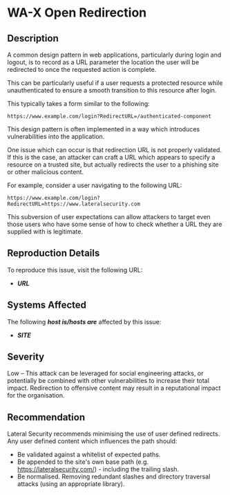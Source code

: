 WA-X Open Redirection
==================

Description
-----------
A common design pattern in web applications, particularly during login and logout, is to record as a URL parameter the location the user will be redirected to once the requested action is complete. 

This can be particularly useful if a user requests a protected resource while unauthenticated to ensure a smooth transition to this resource after login.

This typically takes a form similar to the following:
```
https://www.example.com/login?RedirectURL=/authenticated-component
```
This design pattern is often implemented in a way which introduces vulnerabilities into the application.

One issue which can occur is that redirection URL is not properly validated. If this is the case, an attacker can craft a URL which appears to specify a resource on a trusted site, but actually redirects the user to a phishing site or other malicious content.

For example, consider a user navigating to the following URL:
```
https://www.example.com/login?RedirectURL=https://www.lateralsecurity.com
```

This subversion of user expectations can allow attackers to target even those users who have some sense of how to check whether a URL they are supplied with is legitimate.

Reproduction Details
--------------------
To reproduce this issue, visit the following URL:
  * ***URL***

Systems Affected
----------------
The following ***host is/hosts are*** affected by this issue:
  * ***SITE***

Severity
--------
Low – This attack can be leveraged for social engineering attacks, or potentially be combined with other vulnerabilities to increase their total impact. Redirection to offensive content may result in a reputational impact for the organisation.

Recommendation
--------------
Lateral Security recommends minimising the use of user defined redirects. Any user defined content which influences the path should:
* Be validated against a whitelist of expected paths.
* Be appended to the site's own base path (e.g. https://lateralsecurity.com/) - including the trailing slash.
* Be normalised. Removing redundant slashes and directory traversal attacks (using an appropriate library).
